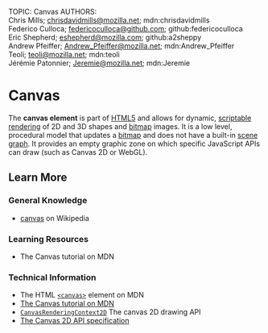 TOPIC: Canvas
AUTHORS: Chris Mills; chrisdavidmills@mozilla.net; mdn:chrisdavidmills
         Federico Culloca; federicoculloca@github.com; github:federicoculloca
         Eric Shepherd; eshepherd@mozilla.com; github:a2sheppy
         Andrew Pfeiffer; Andrew_Pfeiffer@mozilla.net; mdn:Andrew_Pfeiffer
         Teoli; teoli@mozilla.net; mdn:teoli
         Jérémie Patonnier; Jeremie@mozilla.net; mdn:Jeremie

# Canvas

The **canvas element** is part of [HTML5](https://en.wikipedia.org/wiki/HTML5) and allows for dynamic,
[scriptable](https://en.wikipedia.org/wiki/Scripting_language)
[rendering](https://en.wikipedia.org/wiki/Rendering_(computer_graphics)) of 2D and 3D shapes and
[bitmap](https://en.wikipedia.org/wiki/Bitmap) images. It is a low level, procedural model that
updates a [bitmap](https://en.wikipedia.org/wiki/Bitmap) and does not have a built-in
[scene graph](https://en.wikipedia.org/wiki/Scene_graph). It provides an empty graphic zone on which
specific JavaScript APIs can draw (such as Canvas 2D or WebGL).

## Learn More

### General Knowledge

- [canvas](https://en.wikipedia.org/wiki/Canvas%20element) on Wikipedia

### Learning Resources

- The Canvas tutorial on MDN

### Technical Information

- The HTML [`<canvas>`](https://wiki.developer.mozilla.org/en-US/docs/Web/HTML/Element/canvas)
element on MDN
- [The Canvas tutorial on MDN](https://developer.mozilla.org/en-US/docs/HTML/Canvas)
- [`CanvasRenderingContext2D`](https://wiki.developer.mozilla.org/en-US/docs/Web/API/CanvasRenderingContext2D)
The canvas 2D drawing API
- [The Canvas 2D API specification](http://www.w3.org/TR/2dcontext/)
